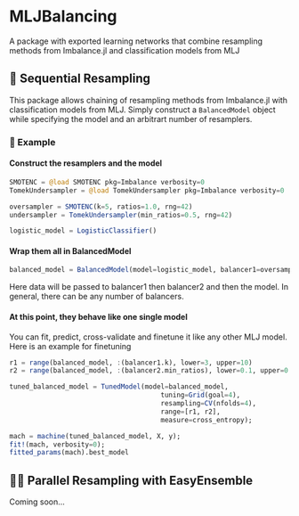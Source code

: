 # MLJBalancing
A package with exported learning networks that combine resampling methods from Imbalance.jl and classification models from MLJ

## 🚅 Sequential Resampling

This package allows chaining of resampling methods from Imbalance.jl with classification models from MLJ. Simply construct a `BalancedModel` object while specifying the model and an arbitrart number of resamplers.

### 📖 Example

#### Construct the resamplers and the model
```julia
SMOTENC = @load SMOTENC pkg=Imbalance verbosity=0
TomekUndersampler = @load TomekUndersampler pkg=Imbalance verbosity=0

oversampler = SMOTENC(k=5, ratios=1.0, rng=42)
undersampler = TomekUndersampler(min_ratios=0.5, rng=42)

logistic_model = LogisticClassifier()
```

#### Wrap them all in BalancedModel
```julia
balanced_model = BalancedModel(model=logistic_model, balancer1=oversampler, balancer2=undersampler)
```
Here data will be passed to balancer1 then balancer2 and then the model. In general, there can be any number of balancers.

#### At this point, they behave like one single model
You can fit, predict, cross-validate and finetune it like any other MLJ model. Here is an example for finetuning
```julia
r1 = range(balanced_model, :(balancer1.k), lower=3, upper=10)
r2 = range(balanced_model, :(balancer2.min_ratios), lower=0.1, upper=0.9)

tuned_balanced_model = TunedModel(model=balanced_model,
									  tuning=Grid(goal=4),
									  resampling=CV(nfolds=4),
									  range=[r1, r2],
									  measure=cross_entropy);

mach = machine(tuned_balanced_model, X, y);
fit!(mach, verbosity=0);
fitted_params(mach).best_model
```

## 🚆🚆 Parallel Resampling with EasyEnsemble

Coming soon...